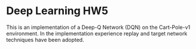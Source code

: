 # Deep Learning HW5

This is an implementation of a Deep-Q Network (DQN) on the Cart-Pole-v1 environment. In the implementation experience replay and target network techniques have been adopted. 



